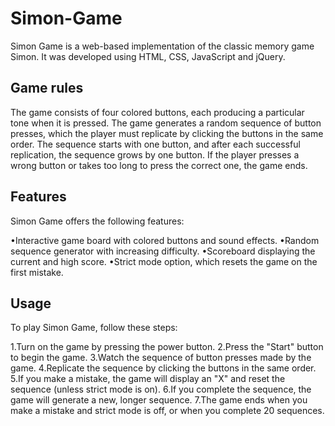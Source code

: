 # Simon-Game

Simon Game is a web-based implementation of the classic memory game Simon. It was developed using HTML, CSS, JavaScript and jQuery.

## Game rules
The game consists of four colored buttons, each producing a particular tone when it is pressed. The game generates a random sequence of button presses, which the player must replicate by clicking the buttons in the same order. The sequence starts with one button, and after each successful replication, the sequence grows by one button. If the player presses a wrong button or takes too long to press the correct one, the game ends.

## Features
Simon Game offers the following features:

•Interactive game board with colored buttons and sound effects.
•Random sequence generator with increasing difficulty.
•Scoreboard displaying the current and high score.
•Strict mode option, which resets the game on the first mistake.

## Usage
To play Simon Game, follow these steps:

1.Turn on the game by pressing the power button.
2.Press the "Start" button to begin the game.
3.Watch the sequence of button presses made by the game.
4.Replicate the sequence by clicking the buttons in the same order.
5.If you make a mistake, the game will display an "X" and reset the sequence (unless strict mode is on).
6.If you complete the sequence, the game will generate a new, longer sequence.
7.The game ends when you make a mistake and strict mode is off, or when you complete 20 sequences.
